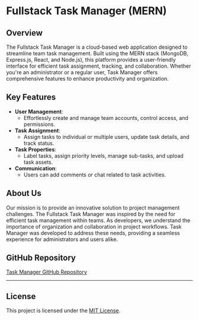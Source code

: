 # Fullstack Task Manager (MERN)

## Overview

The Fullstack Task Manager is a cloud-based web application designed to streamline team task management. Built using the MERN stack (MongoDB, Express.js, React, and Node.js), this platform provides a user-friendly interface for efficient task assignment, tracking, and collaboration. Whether you're an administrator or a regular user, Task Manager offers comprehensive features to enhance productivity and organization.

## Key Features

- **User Management**:
  - Effortlessly create and manage team accounts, control access, and permissions.
- **Task Assignment**:
  - Assign tasks to individual or multiple users, update task details, and track status.
- **Task Properties**:
  - Label tasks, assign priority levels, manage sub-tasks, and upload task assets.
- **Communication**:
  - Users can add comments or chat related to task activities.

## About Us

Our mission is to provide an innovative solution to project management challenges. The Fullstack Task Manager was inspired by the need for efficient task management within teams. As developers, we understand the importance of organization and collaboration in project workflows. Task Manager was developed to address these needs, providing a seamless experience for administrators and users alike.

## GitHub Repository

[Task Manager GitHub Repository](https://github.com/your-username/task-manager)

---

## License

This project is licensed under the [MIT License](LICENSE).

